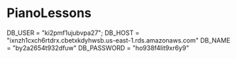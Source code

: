# PianoLessons
DB_USER = "ki2pmf1ujubvpa27";
DB_HOST = "ixnzh1cxch6rtdrx.cbetxkdyhwsb.us-east-1.rds.amazonaws.com"
DB_NAME = "by2a2654t932dfuw"
DB_PASSWORD = "ho938f4lit9xr6y9"